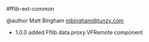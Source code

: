 #fflib-ext-common

@author Matt Bingham <mbingham@tunzy.com>

- 1.0.0 added Fflib.data.proxy.VFRemote component

